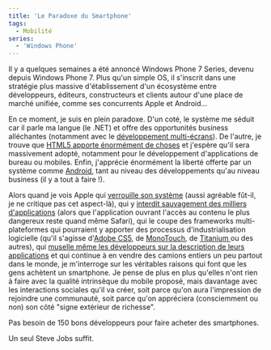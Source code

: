 ```yaml
---
title: 'Le Paradoxe du Smartphone'
tags:
  - Mobilité
series:
  - 'Windows Phone'
---
```


Il y a quelques semaines a été annoncé Windows Phone 7 Series, devenu depuis
Windows Phone 7\. Plus qu'un simple OS, il s'inscrit dans une stratégie plus
massive d'établissement d'un écosystème entre développeurs, éditeurs,
constructeurs et clients autour d'une place de marché unifiée, comme ses
concurrents Apple et Android…

<!-- more -->

En ce moment, je suis en plein paradoxe. D'un coté, le système me séduit car il
parle ma langue (le .NET) et offre des opportunités business alléchantes
(notamment avec le
[développement multi-écrans](http://www.itespresso.fr/mix10-microsoft-cherche-a-imposer-sa-strategie-multi-ecrans-34197.html)).
De l'autre, je trouve que
[HTML5 apporte énormément de choses](http://www.01net.com/editorial/514961/comment-html-5-va-changer-le-web/)
et j'espère qu'il sera massivement adopté, notamment pour le développement
d'applications de bureau ou mobiles. Enfin, j'apprécie énormément la liberté
offerte par un système comme
[Android](http://www.linformaticien.com/actualites/newsid496/8069/android-progresse-fort.aspx),
tant au niveau des développements qu'au niveau business (il y a tout à
faire&nbsp;!).

Alors quand je vois Apple qui
[verrouille son système](http://www.generation-nt.com/eff-contrat-developpeurs-apple-app-store-applications-actualite-977361.html)
(aussi agréable fût-il, je ne critique pas cet aspect-là), qui y
[interdit sauvagement des milliers d'applications](http://www.zone-numerique.com/news-6814-5000-applications-coquines-interdites-d-appstore.html)
(alors que l'application ouvrant l'accès au contenu le plus dangereux reste
quand même Safari), qui le coupe des frameworks multi-plateformes qui pourraient
y apporter des processus d'industrialisation logicielle (qu'il s'agisse
d'[Adobe CS5](http://www.macg.co/2010/04/app-store-flash-pri%C3%A9-de-rester-%C3%A0-l%C3%A9cart-37087),
de [MonoTouch](http://blog.madd0.com/2010/04/09/Plus-de-C-sur-lrsquoiPhone-/),
de [Titanium ](http://www.appcelerator.com/)ou des autres), qui
[muselle même les développeurs sur la description de leurs applications](http://www.numerama.com/magazine/15018-apple-interdit-aux-developpeurs-d-evoquer-leurs-versions-android-sur-l-app-store.html)
et qui continue à en vendre des camions entiers un peu partout dans le monde, je
m'interroge sur les véritables raisons qui font que les gens achètent un
smartphone. Je pense de plus en plus qu'elles n'ont rien à faire avec la qualité
intrinsèque du mobile proposé, mais davantage avec les interactions sociales
qu'il va créer, soit parce qu'on aura l'impression de rejoindre une communauté,
soit parce qu'on appréciera (consciemment ou non) son côté "signe extérieur de
richesse".

Pas besoin de 150 bons développeurs pour faire acheter des smartphones.

Un seul Steve Jobs suffit.
